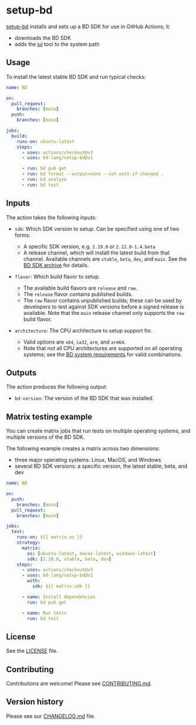 # setup-bd

[setup-bd](https://github.com/bd-lang/setup-bd) installs and sets up a
BD SDK for use in GitHub Actions; it:

* downloads the BD SDK
* adds the [`bd`](https://bd.dev/tools/bd-tool) tool to the system path

## Usage

To install the latest stable BD SDK and run typical checks:

```yml
name: BD

on:
  pull_request:
    branches: [main]
  push:
    branches: [main]

jobs:
  build:
    runs-on: ubuntu-latest
    steps:
      - uses: actions/checkout@v3
      - uses: bd-lang/setup-bd@v1

      - run: bd pub get
      - run: bd format --output=none --set-exit-if-changed .
      - run: bd analyze
      - run: bd test
```

## Inputs

The action takes the following inputs:

  * `sdk`: Which SDK version to setup. Can be specified using one of two forms:
    * A specific SDK version, e.g. `2.19.0` or `2.12.0-1.4.beta`
    * A release channel, which will install the latest build from that channel.
      Available channels are `stable`, `beta`, `dev`, and `main`. 
      See the [BD SDK archive](https://bd.dev/get-bd/archive) for details.

  * `flavor`: Which build flavor to setup.
    * The available build flavors are `release` and `raw`.
    * The `release` flavor contains published builds.
    * The `raw` flavor contains unpublished builds; these can be used by
      developers to test against SDK versions before a signed release is
      available. Note that the  `main` release channel only supports the `raw`
      build flavor.

  * `architecture`: The CPU architecture to setup support for.
    * Valid options are `x64`, `ia32`, `arm`, and `arm64`.
    * Note that not all CPU architectures are supported on all operating
      systems; see the 
      [BD system requirements](https://bd.dev/get-bd#system-requirements)
      for valid combinations.

## Outputs

The action produces the following output:

  * `bd-version`: The version of the BD SDK that was installed.

## Matrix testing example

You can create matrix jobs that run tests on multiple operating systems, and
multiple versions of the BD SDK.

The following example creates a matrix across two dimensions:

- three major operating systems: Linux, MacOS, and Windows
- several BD SDK versions: a specific version, the latest stable, beta, and
  dev

```yml
name: BD

on:
  push:
    branches: [main]
  pull_request:
    branches: [main]

jobs:
  test:
    runs-on: ${{ matrix.os }}
    strategy:
      matrix:
        os: [ubuntu-latest, macos-latest, windows-latest]
        sdk: [2.18.0, stable, beta, dev]
    steps:
      - uses: actions/checkout@v3
      - uses: bd-lang/setup-bd@v1
        with:
          sdk: ${{ matrix.sdk }}

      - name: Install dependencies
        run: bd pub get

      - name: Run tests
        run: bd test
```

## License

See the [LICENSE](LICENSE) file.

## Contributing

Contributions are welcome! Please see [CONTRIBUTING.md](CONTRIBUTING.md).

## Version history

Please see our [CHANGELOG.md](CHANGELOG.md) file.
